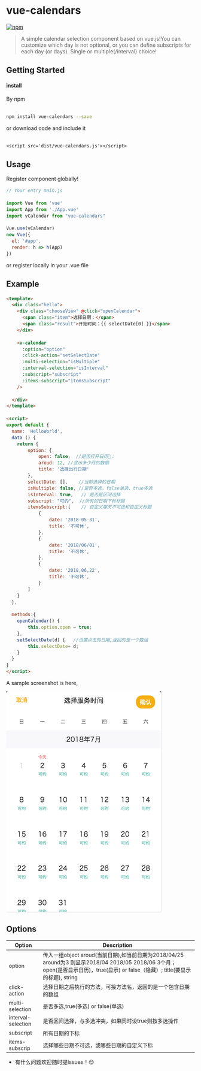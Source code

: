 # vue-calendars

[![npm](https://img.shields.io/npm/v/vue-calendars.svg?maxAge=2592000?style=flat-square)]()
<!-- [![npm](https://img.shields.io/npm/dt/vue-fullcalendar.svg?maxAge=2592000?style=flat-square)]() -->

> A simple calendar selection component based on vue.js!You can customize which day is not optional, or you can define subscripts for each day (or days). Single or multiple(/interval) choice!

## Getting Started


#### install

By npm

``` bash

npm install vue-calendars --save

```

or download code and include it

``` shell

<script src='dist/vue-calendars.js'></script>

```

## Usage

Register component globally!

``` javascript
// Your entry main.js

import Vue from 'vue'
import App from './App.vue'
import vCalendar from "vue-calendars"

Vue.use(vCalendar)
new Vue({
  el: '#app',
  render: h => h(App)
})

```
or register locally in your .vue file

## Example

``` html
<template>
  <div class="hello">
    <div class="chooseView" @click="openCalendar">
      <span class="item">选择日期：</span>
      <span class="result">开始时间：{{ selectDate[0] }}</span>
    </div>
    
    <v-calendar 
      :option="option" 
      :click-action="setSelectDate"
      :multi-selection="isMultiple"
      :interval-selection="isInterval"
      :subscript="subscript"
      :items-subscript="itemsSubscript"
    />
    
  </div>
</template>

<script>
export default {
  name: 'HelloWorld',
  data () {
    return {
        option: {
            open: false,  //是否打开日历📅；
            aroud: 12, //显示多少月的数据
            title: '选择出行日期'
        },
        selectDate: [],    //当前选择的日期
        isMultiple: false, //是否多选，false单选、true多选
        isInterval: true,   // 是否是区间选择
        subscript: "可约",  //所有的日期下标标题
        itemsSubscript:[    // 自定义哪天不可选和自定义标题
            {
                date: '2018-05-31',
                title: '不可休',
            },
            {
                date: '2018/06/01',
                title: '不可休',
            },
            {
                date: '2018,06,22',
                title: '不可休',
            }
        ]
    }
  },
  
  methods:{
    openCalendar() {
        this.option.open = true;
    },
    setSelectDate(d) {   //设置点击的日期,返回的是一个数组
        this.selectDate= d;
    }
  }
}
</script>
```

A sample screenshot is here, 

![vue-calendars example](./src/assets/example1.png)

## Options

Option  | Description
---|---
option | 传入一组object aroud(当前日期),如当前日期为2018/04/25 around为3 则显示2018/04 2018/05 2018/06 3个月；open(是否显示日历)，true(显示) or false（隐藏）; title(要显示的标题), string
click-action | 选择日期之后执行的方法，可接方法名，返回的是一个包含日期的数组
multi-selection | 是否多选,true(多选) or false(单选)
interval-selection | 是否区间选择，与多选冲突，如果同时设true则按多选操作
subscript | 所有日期的下标
items-subscrip | 选择哪些日期不可选，或哪些日期的自定义下标


* 有什么问题欢迎随时提Issues！😊
